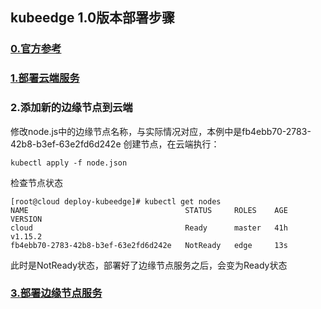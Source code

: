 ## kubeedge 1.0版本部署步骤

### [0.官方参考](https://github.com/kubeedge/kubeedge)

### [1.部署云端服务](./cloud/README.md)

### 2.添加新的边缘节点到云端

修改node.js中的边缘节点名称，与实际情况对应，本例中是fb4ebb70-2783-42b8-b3ef-63e2fd6d242e
创建节点，在云端执行：
```
kubectl apply -f node.json
```

检查节点状态
```
[root@cloud deploy-kubeedge]# kubectl get nodes
NAME                                   STATUS     ROLES    AGE   VERSION
cloud                                  Ready      master   41h   v1.15.2
fb4ebb70-2783-42b8-b3ef-63e2fd6d242e   NotReady   edge     13s   
```

此时是NotReady状态，部署好了边缘节点服务之后，会变为Ready状态

### [3.部署边缘节点服务](./edge/README.md)

